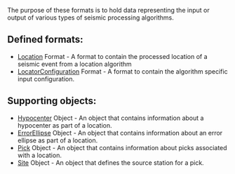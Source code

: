 The purpose of these formats is to hold data representing the input or output
of various types of seismic processing algorithms.

## Defined formats:
* [Location](Location.md) Format - A format to contain the processed location
of a seismic event from a location algorithm
* [LocatorConfiguration](LocatorConfiguration.md) Format - A format to contain
the algorithm specific input configuration.

## Supporting objects:
* [Hypocenter](Hypocenter.md) Object - An object that contains information about
a hypocenter as part of a location.
* [ErrorEllipse](ErrorEllipse.md) Object - An object that contains information
about an error ellipse as part of a location.
* [Pick](Pick.md) Object - An object that contains information about picks
associated with a location.
* [Site](Site.md) Object - An object that defines the source station for a pick.
